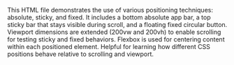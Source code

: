 This HTML file demonstrates the use of various positioning techniques: absolute, sticky, and fixed.
It includes a bottom absolute app bar, a top sticky bar that stays visible during scroll, and a floating fixed circular button.
Viewport dimensions are extended (200vw and 200vh) to enable scrolling for testing sticky and fixed behaviors.
Flexbox is used for centering content within each positioned element.
Helpful for learning how different CSS positions behave relative to scrolling and viewport.

